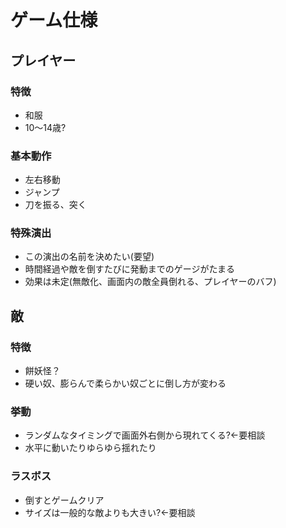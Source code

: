 # ゲーム仕様

## プレイヤー
### 特徴
- 和服
- 10～14歳?

### 基本動作
- 左右移動
- ジャンプ
- 刀を振る、突く

### 特殊演出
- この演出の名前を決めたい(要望)
- 時間経過や敵を倒すたびに発動までのゲージがたまる
- 効果は未定(無敵化、画面内の敵全員倒れる、プレイヤーのバフ)

## 敵
### 特徴
- 餅妖怪？
- 硬い奴、膨らんで柔らかい奴ごとに倒し方が変わる

### 挙動
- ランダムなタイミングで画面外右側から現れてくる?←要相談
- 水平に動いたりゆらゆら揺れたり

### ラスボス
- 倒すとゲームクリア
- サイズは一般的な敵よりも大きい?←要相談



